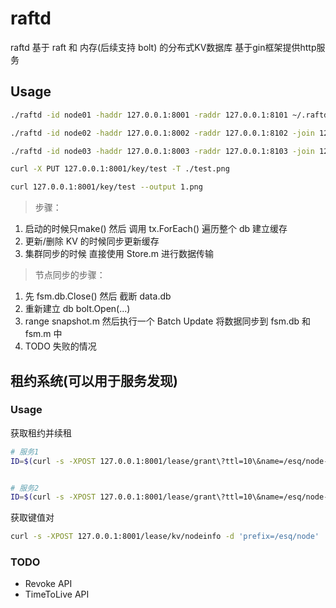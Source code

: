 # raftd
raftd 基于 raft 和 内存(后续支持 bolt) 的分布式KV数据库 基于gin框架提供http服务

## Usage

``` sh
./raftd -id node01 -haddr 127.0.0.1:8001 -raddr 127.0.0.1:8101 ~/.raftd01

./raftd -id node02 -haddr 127.0.0.1:8002 -raddr 127.0.0.1:8102 -join 127.0.0.1:8001 ~/.raftd02

./raftd -id node03 -haddr 127.0.0.1:8003 -raddr 127.0.0.1:8103 -join 127.0.0.1:8001 ~/.raftd03
```

``` sh
curl -X PUT 127.0.0.1:8001/key/test -T ./test.png

curl 127.0.0.1:8001/key/test --output 1.png
```


> 步骤：

1. 启动的时候只make() 然后 调用 tx.ForEach() 遍历整个 db 建立缓存
2. 更新/删除 KV 的时候同步更新缓存
3. 集群同步的时候 直接使用 Store.m 进行数据传输

> 节点同步的步骤：

1. 先 fsm.db.Close() 然后 截断 data.db
2. 重新建立 db bolt.Open(...)
3. range snapshot.m 然后执行一个 Batch Update 将数据同步到 fsm.db 和 fsm.m 中
4. TODO 失败的情况

## 租约系统(可以用于服务发现)

### Usage

获取租约并续租
``` sh
# 服务1
ID=$(curl -s -XPOST 127.0.0.1:8001/lease/grant\?ttl=10\&name=/esq/node-1);while true;do curl -vv -XPOST 127.0.0.1:8001/lease/keepalive/$ID -d 'key=nodeinfo' -d 'data={"http_addr":"127.0.0.1:9001","tcp_addr":"127.0.0.1:9002","node_id":1,"weight":1}';sleep 3;done


# 服务2
ID=$(curl -s -XPOST 127.0.0.1:8001/lease/grant\?ttl=10\&name=/esq/node-2);while true;do curl -vv -XPOST 127.0.0.1:8001/lease/keepalive/$ID -d 'key=nodeinfo1' -d 'data={"http_addr":"127.0.0.1:9003","tcp_addr":"127.0.0.1:9004","node_id":2,"weight":2}';sleep 3;done
```

获取键值对

``` sh
curl -s -XPOST 127.0.0.1:8001/lease/kv/nodeinfo -d 'prefix=/esq/node'
```

### TODO
- Revoke API
- TimeToLive API

